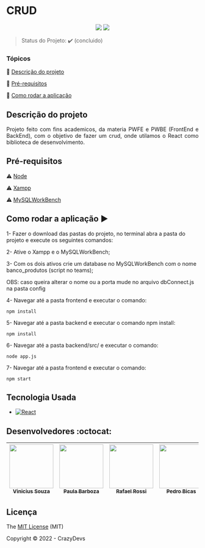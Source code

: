 <h1>CRUD</h1>

<p align="center">
  <img src="https://img.shields.io/static/v1?label=react&message=framework&color=blue&style=for-the-badge&logo=REACT"/>
  <img src="http://img.shields.io/static/v1?label=License&message=MIT&color=green&style=for-the-badge"/>
</p>

> Status do Projeto: :heavy_check_mark: (concluido)

### Tópicos 

:small_blue_diamond: [Descrição do projeto](#descrição-do-projeto)

:small_blue_diamond: [Pré-requisitos](#pré-requisitos)

:small_blue_diamond: [Como rodar a aplicação](#como-rodar-a-aplicação-arrow_forward)

## Descrição do projeto 

<p align="justify">
  Projeto feito com fins academicos, da materia PWFE e PWBE (FrontEnd e BackEnd), com o objetivo de fazer um crud, onde utilamos o React como biblioteca de desenvolvimento.
</p>

## Pré-requisitos

:warning: [Node](https://nodejs.org/en/download/)

:warning: [Xampp](https://www.apachefriends.org/download.html)

:warning: [MySQLWorkBench](https://dev.mysql.com/downloads/workbench/)

## Como rodar a aplicação :arrow_forward:



1- Fazer o download das pastas do projeto, no terminal abra a pasta do projeto e execute os seguintes comandos:

2- Ative o Xampp e  o MySQLWorkBench;

3- Com os dois ativos crie um database no MySQLWorkBench com o nome banco_produtos (script no teams);

OBS: caso queira alterar o nome ou a porta mude no arquivo dbConnect.js na pasta config

4- Navegar até a pasta frontend e executar o comando:
```
npm install
```

5- Navegar até a pasta backend e executar o comando npm install:
```
npm install
```

6- Navegar até a pasta backend/src/ e executar o comando:
```
node app.js
```

7- Navegar até a pasta frontend e executar o comando:
```
npm start
```


## Tecnologia Usada

- [![React](https://img.shields.io/badge/React-20232A?style=for-the-badge&logo=react&logoColor=61DAFB)](https://pt-br.reactjs.org)


## Desenvolvedores :octocat:

| [<img src="https://avatars.githubusercontent.com/u/91327153?v=4" width=115><br><sub>Vinicius Souza</sub>](https://github.com/Vinicius-Souza-Araujo) |  [<img src="https://avatars.githubusercontent.com/u/91341241?v=4" width=115><br><sub>Paula Barboza</sub>](https://github.com/Paula-Barboza) |  [<img src="https://avatars.githubusercontent.com/u/91340426?v=4" width=115><br><sub>Rafael Rossi</sub>](https://github.com/rafaellrossi) | [<img src="https://avatars.githubusercontent.com/u/88379213?v=4" width=115><br><sub>Pedro Bicas</sub>](https://github.com/PedroBicas) | [<img src="https://avatars.githubusercontent.com/u/91709564?v=4" width=115><br><sub>Rayane Campos</sub>](https://github.com/RayaneCamposs) |
| :---: | :---: | :---: | :---: | :---: 


## Licença 

The [MIT License]() (MIT)

Copyright :copyright: 2022 - CrazyDevs
